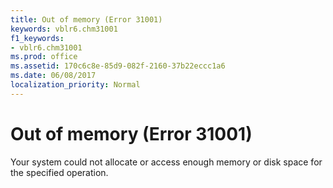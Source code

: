 ```yaml
---
title: Out of memory (Error 31001)
keywords: vblr6.chm31001
f1_keywords:
- vblr6.chm31001
ms.prod: office
ms.assetid: 170c6c8e-85d9-082f-2160-37b22eccc1a6
ms.date: 06/08/2017
localization_priority: Normal
---
```



# Out of memory (Error 31001)

Your system could not allocate or access enough memory or disk space for the specified operation.


